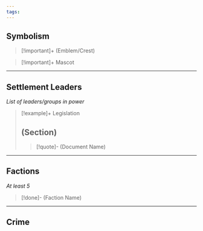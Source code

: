 ```yaml
---
tags:
---
```

## Symbolism

>[!important]+ (Emblem/Crest)

>[!important]+ Mascot

---
## Settlement Leaders
*List of leaders/groups in power*
>[!example]+ Legislation
>## (Section)
>>[!quote]- (Document Name)

---
## Factions
*At least 5*
>[!done]- (Faction Name)

---
## Crime



